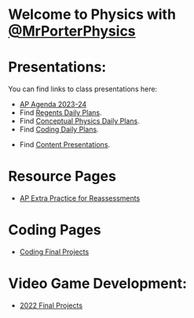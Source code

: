 # Welcome to Physics with [@MrPorterPhysics](https://twitter.com/MrPorterPhysics)

# Presentations:

You can find links to class presentations here:
  - [AP Agenda 2023-24](/Daily%20Plan/20232024/Daily%20Slides/APAgendas202324.html)
  - Find [Regents Daily Plans](/Daily%20Plan/20232024/Daily%20Slides/RPAgendas202324.html).
  - Find [Conceptual Physics Daily Plans](/Daily%20Plan/20232024/Daily%20Slides/CPAgendas202324.html).
  - Find [Coding Daily Plans](/Daily%20Plan/20232024/Daily%20Slides/CodingAgendas202324.html).
  <!-- - Find [Video Game Design Daily Plans](). -->
  - Find [Content Presentations](presindex).


# Resource Pages
  - [AP Extra Practice for Reassessments](/AP%20Resource%20Pages/apSBGPractice.md)

# Coding Pages
  - [Coding Final Projects](Coding\codingLanding)

# Video Game Development:
  - [2022 Final Projects](Coding\VGD2022)
